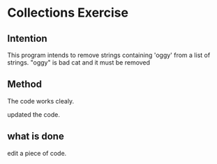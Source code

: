 # Collections Exercise

## Intention

This program intends to remove strings containing 'oggy' from a list of strings.
"oggy" is bad cat and it must be removed

## Method

The code works clealy.

updated the code.

## what is done

edit a piece of code.
